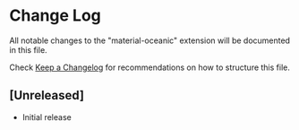 # Change Log

All notable changes to the "material-oceanic" extension will be documented in this file.

Check [Keep a Changelog](http://keepachangelog.com/) for recommendations on how to structure this file.

## [Unreleased]

- Initial release
